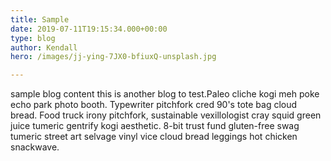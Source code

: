 ```yaml
---
title: Sample
date: 2019-07-11T19:15:34.000+00:00
type: blog
author: Kendall
hero: /images/jj-ying-7JX0-bfiuxQ-unsplash.jpg

---
```

sample blog content this is another blog to test.Paleo cliche kogi meh poke echo park photo booth. Typewriter pitchfork cred 90's tote bag cloud bread. Food truck irony pitchfork, sustainable vexillologist cray squid green juice tumeric gentrify kogi aesthetic. 8-bit trust fund gluten-free swag tumeric street art selvage vinyl vice cloud bread leggings hot chicken snackwave.